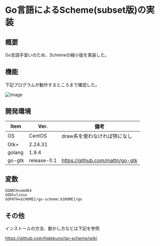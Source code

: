 Go言語によるScheme(subset版)の実装
=================

## 概要
Go言語手習いのため、Schemeの縮小版を実装した。

## 機能
下記プログラムが動作するところまで確認した。

![image](https://user-images.githubusercontent.com/22115777/44436239-11406600-a5ef-11e8-9860-0b3f73350114.png)


## 開発環境
| Item   | Ver. |備考|
|--------|--------|--------|
| OS     | CentOS | draw系を使わなければ特になし|
| Gtk+   | 2.24.31||
| golang   | 1.9.4||
| go-gtk | release-0.1|https://github.com/mattn/go-gtk|

## 変数
```
GOARCH=amd64
GOOS=linux
GOPATH=${HOME}/go-scheme:${HOME}/go
```

## その他
インストールの方法、動かし方などは下記を参照

https://github.com/hidekuno/go-scheme/wiki
